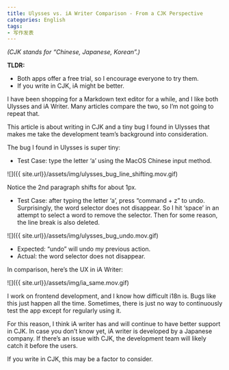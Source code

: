 ```yaml
---
title: Ulysses vs. iA Writer Comparison - From a CJK Perspective
categories: English
tags: 
- 写作发表
---
```


*(CJK stands for “Chinese, Japanese, Korean”.)*

**TLDR:**

- Both apps offer a free trial, so I encourage everyone to try them.
- If you write in CJK, iA might be better.


I have been shopping for a Markdown text editor for a while, and I like both Ulysses and iA Writer. Many articles compare the two, so I’m not going to repeat that.

This article is about writing in CJK and a tiny bug I found in Ulysses that makes me take the development team’s background into consideration.<!--more-->

The bug I found in Ulysses is super tiny:

- Test Case: type the letter ‘a’ using the MacOS Chinese input method.

![]({{ site.url}}/assets/img/ulysses_bug_line_shifting.mov.gif)

Notice the 2nd paragraph shifts for about 1px.

- Test Case: after typing the letter ‘a’, press “command + z” to undo. Surprisingly, the word selector does not disappear. So I hit ‘space’ in an attempt to select a word to remove the selector. Then for some reason, the line break is also deleted.

![]({{ site.url}}/assets/img/ulysses_bug_undo.mov.gif)

  - Expected: “undo” will undo my previous action.
  - Actual: the word selector does not disappear.

In comparison, here’s the UX in iA Writer:

![]({{ site.url}}/assets/img/ia_same.mov.gif)

I work on frontend development, and I know how difficult i18n is. Bugs like this just happen all the time. Sometimes, there is just no way to continuously test the app except for regularly using it.

For this reason, I think iA writer has and will continue to have better support in CJK. In case you don’t know yet, iA writer is developed by a Japanese company. If there’s an issue with CJK, the development team will likely catch it before the users.

If you write in CJK, this may be a factor to consider.